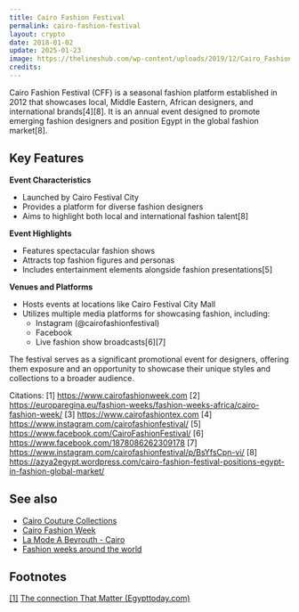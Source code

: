```yaml
---
title: Cairo Fashion Festival
permalink: cairo-fashion-festival
layout: crypto
date: 2018-01-02
update: 2025-01-23
image: https://thelineshub.com/wp-content/uploads/2019/12/Cairo_Fashion_Festival_2019.jpg
credits:
---
```


Cairo Fashion Festival (CFF) is a seasonal fashion platform established in 2012 that showcases local, Middle Eastern, African designers, and international brands[4][8]. It is an annual event designed to promote emerging fashion designers and position Egypt in the global fashion market[8].

## Key Features

**Event Characteristics**
- Launched by Cairo Festival City
- Provides a platform for diverse fashion designers
- Aims to highlight both local and international fashion talent[8]

**Event Highlights**
- Features spectacular fashion shows
- Attracts top fashion figures and personas
- Includes entertainment elements alongside fashion presentations[5]

**Venues and Platforms**
- Hosts events at locations like Cairo Festival City Mall
- Utilizes multiple media platforms for showcasing fashion, including:
  - Instagram (@cairofashionfestival)
  - Facebook
  - Live fashion show broadcasts[6][7]

The festival serves as a significant promotional event for designers, offering them exposure and an opportunity to showcase their unique styles and collections to a broader audience.

Citations:
[1] https://www.cairofashionweek.com
[2] https://europaregina.eu/fashion-weeks/fashion-weeks-africa/cairo-fashion-week/
[3] https://www.cairofashiontex.com
[4] https://www.instagram.com/cairofashionfestival/
[5] https://www.facebook.com/CairoFashionFestival/
[6] https://www.facebook.com/1878086262309178
[7] https://www.instagram.com/cairofashionfestival/p/BsYfsCpn-vi/
[8] https://azya2egypt.wordpress.com/cairo-fashion-festival-positions-egypt-in-fashion-global-market/

## See also

+ [Cairo Couture Collections](cairo-couture-collections)
+ [Cairo Fashion Week](cairo-fashion-week)
+ [La Mode A Beyrouth - Cairo](mode-a-beyrouth-cairo-la)
+ [Fashion weeks around the world](fashion-weeks-around-the-world)

## Footnotes

[[1]](#a1) <span id="f1"></span> [The connection That Matter (Egypttoday.com)](http://www.egypttoday.com/Article/15/61828/The-connection-That-Matter)
